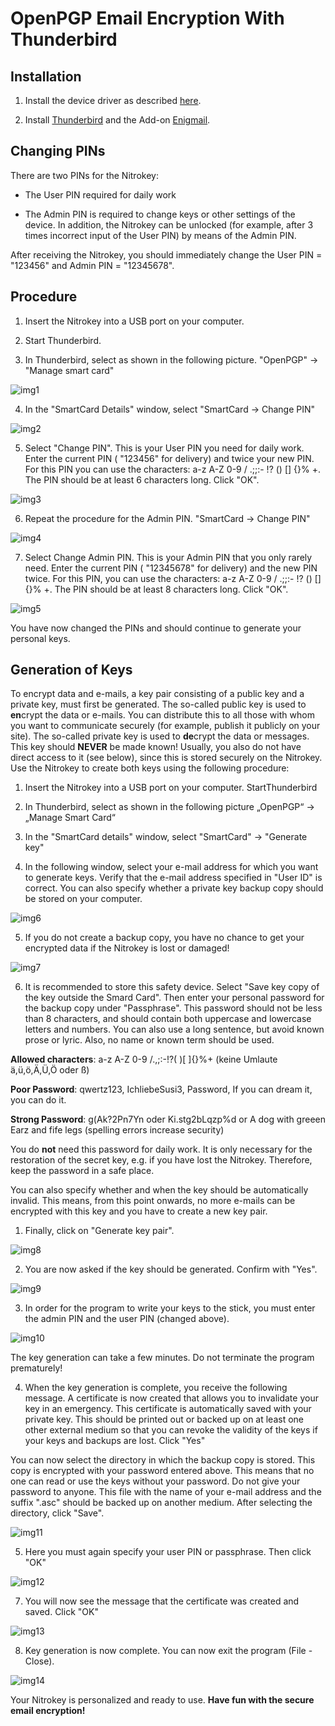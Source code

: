 # OpenPGP Email Encryption With Thunderbird

## Installation

1. Install the device driver as described [here](https://www.nitrokey.com/documentation/installation).

2. Install [Thunderbird](https://www.thunderbird.net/en-US/) and the Add-on [Enigmail](https://www.enigmail.net/index.php/en/).

## Changing PINs

There are two PINs for the Nitrokey:

- The User PIN required for daily work

- The Admin PIN is required to change keys or other settings of the device. In addition, the Nitrokey can be unlocked (for example, after 3 times incorrect input of the User PIN) by means of the Admin PIN.

After receiving the Nitrokey, you should immediately change the User PIN = "123456" and Admin PIN = "12345678".

## Procedure

1. Insert the Nitrokey into a USB port on your computer.

2. Start Thunderbird.

3. In Thunderbird, select as shown in the following picture. "OpenPGP" → "Manage smart card"

![img1](./images/openpgp-email-encryption-with-thunderbird/1.png)       

4. In the "SmartCard Details" window, select "SmartCard → Change PIN"

![img2](./images/openpgp-email-encryption-with-thunderbird/2.png)

5. Select "Change PIN". This is your User PIN you need for daily work. Enter the current PIN ( "123456" for delivery) and twice your new PIN. For this PIN you can use the characters: a-z A-Z 0-9 / .;;:- !? () [] {}% +. The PIN should be at least 6 characters long. Click "OK".

![img3](./images/openpgp-email-encryption-with-thunderbird/3.png)

6. Repeat the procedure for the Admin PIN. "SmartCard → Change PIN"

![img4](./images/openpgp-email-encryption-with-thunderbird/4.png)     

7. Select Change Admin PIN. This is your Admin PIN that you only rarely need. Enter the current PIN ( "12345678" for delivery) and the new PIN twice. For this PIN, you can use the characters: a-z A-Z 0-9 / .;;:- !? () [] {}% +. The PIN should be at least 8 characters long. Click "OK".

![img5](./images/openpgp-email-encryption-with-thunderbird/5.png)

You have now changed the PINs and should continue to generate your personal keys.


## Generation of Keys

To encrypt data and e-mails, a key pair consisting of a public key and a private key, must first be generated. The so-called public key is used to **en**crypt the data or e-mails. You can distribute this to all those with whom you want to communicate securely (for example, publish it publicly on your site). The so-called private key is used to **de**crypt the data or messages. This key should **NEVER** be made known! Usually, you also do not have direct access to it (see below), since this is stored securely on the Nitrokey. Use the Nitrokey to create both keys using the following procedure:

1. Insert the Nitrokey into a USB port on your computer.
    StartThunderbird

2. In Thunderbird, select as shown in the following picture
    „OpenPGP“ → „Manage Smart Card“

3. In the "SmartCard details" window, select "SmartCard" → "Generate key"

4. In the following window, select your e-mail address for which you want to generate keys. Verify that the e-mail address specified in "User ID" is correct. You can also specify whether a private key backup copy should be stored on your computer.

![img6](./images/openpgp-email-encryption-with-thunderbird/6.png)

5. If you do not create a backup copy, you have no chance to get your encrypted data if the Nitrokey is lost or damaged!

![img7](./images/openpgp-email-encryption-with-thunderbird/7.png)

6. It is recommended to store this safety device. Select "Save key copy of the key outside the Smard Card". Then enter your personal password for the backup copy under "Passphrase". This password should not be less than 8 characters, and should contain both uppercase and lowercase letters and numbers. You can also use a long sentence, but avoid known prose or lyric. Also, no name or known term should be used.

**Allowed characters**: a-z A-Z 0-9 /.,;:-!?( )[ ]{}%+ (keine Umlaute ä,ü,ö,Ä,Ü,Ö oder ß)

**Poor Password**: qwertz123, IchliebeSusi3, Password, If you can dream it, you can do it.

**Strong Password**: g(Ak?2Pn7Yn oder Ki.stg2bLqzp%d or A dog with greeen Earz and fife legs (spelling errors increase security)

You do **not** need this password for daily work. It is only necessary for the restoration of the secret key, e.g. if you have lost the Nitrokey. Therefore, keep the password in a safe place.

You can also specify whether and when the key should be automatically invalid. This means, from this point onwards, no more e-mails can be encrypted with this key and you have to create a new key pair.

1. Finally, click on "Generate key pair".

![img8](./images/openpgp-email-encryption-with-thunderbird/8.png)   

2. You are now asked if the key should be generated. Confirm with "Yes".

![img9](./images/openpgp-email-encryption-with-thunderbird/9.png)     

3. In order for the program to write your keys to the stick, you must enter the admin PIN and the user PIN (changed above).

![img10](./images/openpgp-email-encryption-with-thunderbird/10.png)

The key generation can take a few minutes. Do not terminate the program prematurely!

4. When the key generation is complete, you receive the following message. A certificate is now created that allows you to invalidate your key in an emergency. This certificate is automatically saved with your private key. This should be printed out or backed up on at least one other external medium so that you can revoke the validity of the keys if your keys and backups are lost.
Click "Yes"

You can now select the directory in which the backup copy is stored. This copy is encrypted with your password entered above. This means that no one can read or use the keys without your password. Do not give your password to anyone. This file with the name of your e-mail address and the suffix ".asc" should be backed up on another medium.
After selecting the directory, click "Save".

![img11](./images/openpgp-email-encryption-with-thunderbird/11.png)     

5. Here you must again specify your user PIN or passphrase.
Then click "OK"

![img12](./images/openpgp-email-encryption-with-thunderbird/12.png)
     

7. You will now see the message that the certificate was created and saved.
Click "OK"

![img13](./images/openpgp-email-encryption-with-thunderbird/13.png)
     

8. Key generation is now complete. You can now exit the program (File - Close).

![img14](./images/openpgp-email-encryption-with-thunderbird/14.png)

Your Nitrokey is personalized and ready to use. **Have fun with the secure email encryption!**

